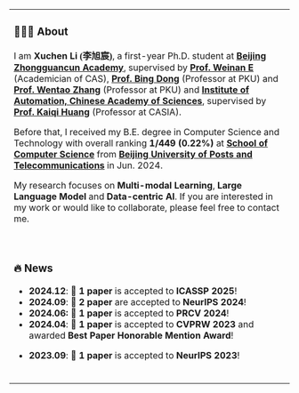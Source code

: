 <table>

<tr><td>

### 👨🏻‍💻 About
<p>
I am <b>Xuchen Li <font face="楷体">(李旭宸)</font></b>, a first-year Ph.D. student at <b><a href="http://bjzgca.bjedu.cn:81/">Beijing Zhongguancun Academy</a></b>, supervised by <b><a href="https://web.math.princeton.edu/~weinan/">Prof. Weinan E</a></b> (Academician of CAS), <b><a href="http://faculty.bicmr.pku.edu.cn/~dongbin/">Prof. Bing Dong</a></b> (Professor at PKU) and <b><a href="https://zwt233.github.io/">Prof. Wentao Zhang</a></b> (Professor at PKU) and <b><a href="http://english.ia.cas.cn/">Institute of Automation, Chinese Academy of Sciences</a></b>, supervised by <b><a href="https://people.ucas.ac.cn/~huangkaiqi?language=en">Prof. Kaiqi Huang</a></b> (Professor at CASIA).
</p>
<p>
Before that, I received my B.E. degree in Computer Science and Technology with overall ranking <b>1/449 (0.22%)</b> at <b><a href="https://scs.bupt.edu.cn/">School of Computer Science</a></b> from <b><a href="https://www.bupt.edu.cn/">Beijing University of Posts and Telecommunications</a></b> in Jun. 2024.
</p>
<p>
My research focuses on <b>Multi-modal Learning</b>, <b>Large Language Model</b> and <b>Data-centric AI</b>. If you are interested in my work or would like to collaborate, please feel free to contact me.
</p>

<br>
</td></tr>

<tr><td>

### 🔥 News

- **2024.12**: 📝 <b>1 paper</b> is accepted to <strong>ICASSP 2025</strong>!
- **2024.09**: 📝 <b>2 paper</b> are accepted to <strong>NeurIPS 2024</strong>!
- **2024.06:** 📝 <b>1 paper</b> is accepted to <strong>PRCV 2024</strong>!
- **2024.04**: 📝 <b>1 paper</b> is accepted to <strong>CVPRW 2023</strong> and awarded <b>Best Paper Honorable Mention Award</b>!</p>
- **2023.09**: 📝 <b>1 paper</b> is accepted to <strong>NeurIPS 2023</strong>!

<br>
</td></tr>

</table>
